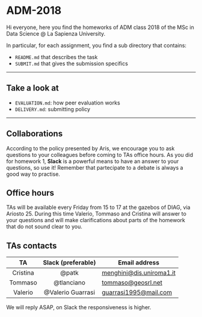 # ADM-2018 

Hi everyone,
here you find the homeworks of ADM class 2018 of the MSc in Data Science @ La Sapienza University. 

In particular, for each assignment, you find a sub directory that contains:

- `README.md` that describes the task
- `SUBMIT.md` that gives the submission specifics

____

## Take a look at
- `EVALUATION.md`: how peer evaluation works
- `DELIVERY.md`: submitting policy

____

## Collaborations
According to the policy presented by Aris, we encourage you to ask questions to your colleagues before coming to TAs office hours. As you did for homework 1, __Slack__ is a powerful means to have an answer to your questions, so use it! Remember that partecipate to a debate is always a good way to practise.

## Office hours
TAs will be available every Friday from 15 to 17 at the gazebos of DIAG, via Ariosto 25. During this time Valerio, Tommaso and Cristina will answer to your questions and will make clarifications about parts of the homework that do not sound clear to you.

## TAs contacts

|    TA    | Slack (preferable) | Email address            |
|:--------:|:------------------:|--------------------------|
| Cristina |        @patk       | menghini@dis.uniroma1.it |
|  Tommaso |     @tlanciano     | tommaso@geosrl.net       |
|  Valerio |  @Valerio Guarrasi | guarrasi1995@mail.com    |

We will reply ASAP, on Slack the responsiveness is higher.
